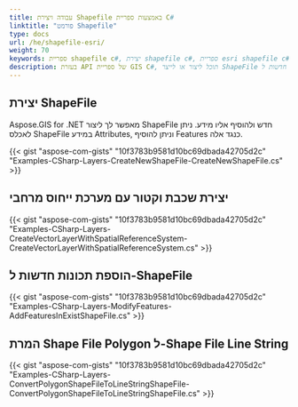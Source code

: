 ```yaml
---
title: עבודה ויצירת Shapefile באמצעות ספריית C#
linktitle: "פורמט Shapefile"
type: docs
url: /he/shapefile-esri/
weight: 70
keywords: ספריית shapefile c#, יצירת shapefile c#, ספריית esri shapefile c#
description: בעזרת API של ספריית GIS C#, תוכל ליצור או לייצר ShapeFile חדש ולהוסיף אליו מידע. ניתן גם להוסיף תכונות חדשות ל-ShapeFile.
---
```


## **יצירת ShapeFile**
Aspose.GIS for .NET מאפשר לך ליצור ShapeFile חדש ולהוסיף אליו מידע. ניתן לאכלס ShapeFile במידע Attributes, וניתן להוסיף Features כנגד אלה.

{{< gist "aspose-com-gists" "10f3783b9581d10bc69dbada42705d2c" "Examples-CSharp-Layers-CreateNewShapeFile-CreateNewShapeFile.cs" >}}
## **יצירת שכבת וקטור עם מערכת ייחוס מרחבי**
{{< gist "aspose-com-gists" "10f3783b9581d10bc69dbada42705d2c" "Examples-CSharp-Layers-CreateVectorLayerWithSpatialReferenceSystem-CreateVectorLayerWithSpatialReferenceSystem.cs" >}}
## **הוספת תכונות חדשות ל-ShapeFile**
{{< gist "aspose-com-gists" "10f3783b9581d10bc69dbada42705d2c" "Examples-CSharp-Layers-ModifyFeatures-AddFeaturesInExistShapeFile.cs" >}}
## **המרת Shape File Polygon ל-Shape File Line String**
{{< gist "aspose-com-gists" "10f3783b9581d10bc69dbada42705d2c" "Examples-CSharp-Layers-ConvertPolygonShapeFileToLineStringShapeFile-ConvertPolygonShapeFileToLineStringShapeFile.cs" >}}

